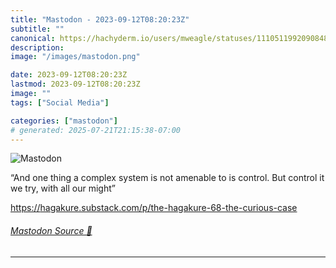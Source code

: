 ```yaml
---
title: "Mastodon - 2023-09-12T08:20:23Z"
subtitle: ""
canonical: https://hachyderm.io/users/mweagle/statuses/111051199209084882
description:
image: "/images/mastodon.png"

date: 2023-09-12T08:20:23Z
lastmod: 2023-09-12T08:20:23Z
image: ""
tags: ["Social Media"]

categories: ["mastodon"]
# generated: 2025-07-21T21:15:38-07:00
---
```

![Mastodon](/images/mastodon.png)

<p>“And one thing a complex system is not amenable to is control. But control it we try, with all our might”</p><p><a href="https://hagakure.substack.com/p/the-hagakure-68-the-curious-case" target="_blank" rel="nofollow noopener noreferrer" translate="no"><span class="invisible">https://</span><span class="ellipsis">hagakure.substack.com/p/the-ha</span><span class="invisible">gakure-68-the-curious-case</span></a></p>


###### [Mastodon Source 🐘](https://hachyderm.io/@mweagle/111051199209084882)

___
